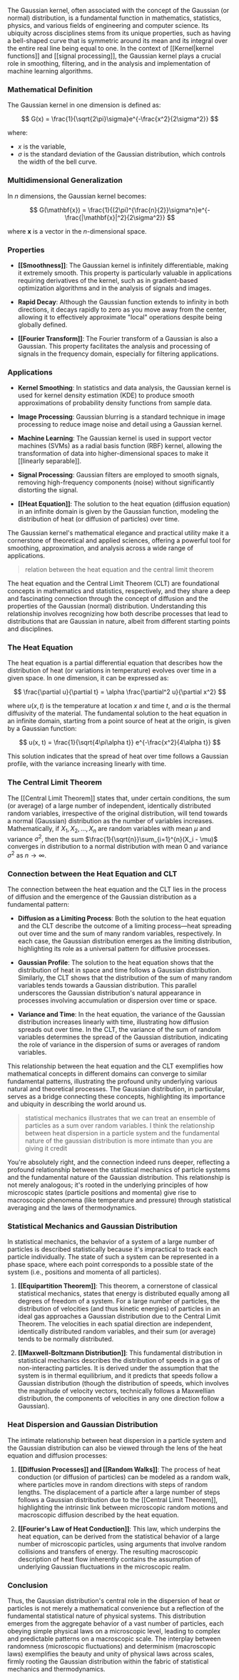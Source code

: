The Gaussian kernel, often associated with the concept of the Gaussian (or normal) distribution, is a fundamental function in mathematics, statistics, physics, and various fields of engineering and computer science. Its ubiquity across disciplines stems from its unique properties, such as having a bell-shaped curve that is symmetric around its mean and its integral over the entire real line being equal to one. In the context of [[Kernel|kernel functions]] and [[signal processing]], the Gaussian kernel plays a crucial role in smoothing, filtering, and in the analysis and implementation of machine learning algorithms.

### Mathematical Definition

The Gaussian kernel in one dimension is defined as:

$$
G(x) = \frac{1}{\sqrt{2\pi}\sigma}e^{-\frac{x^2}{2\sigma^2}}
$$

where:
- $x$ is the variable,
- $\sigma$ is the standard deviation of the Gaussian distribution, which controls the width of the bell curve.

### Multidimensional Generalization

In $n$ dimensions, the Gaussian kernel becomes:

$$
G(\mathbf{x}) = \frac{1}{(2\pi)^{\frac{n}{2}}\sigma^n}e^{-\frac{|\mathbf{x}|^2}{2\sigma^2}}
$$

where $\mathbf{x}$ is a vector in the $n$-dimensional space.

### Properties

- **[[Smoothness]]**: The Gaussian kernel is infinitely differentiable, making it extremely smooth. This property is particularly valuable in applications requiring derivatives of the kernel, such as in gradient-based optimization algorithms and in the analysis of signals and images.

- **Rapid Decay**: Although the Gaussian function extends to infinity in both directions, it decays rapidly to zero as you move away from the center, allowing it to effectively approximate "local" operations despite being globally defined.

- **[[Fourier Transform]]**: The Fourier transform of a Gaussian is also a Gaussian. This property facilitates the analysis and processing of signals in the frequency domain, especially for filtering applications.

### Applications

- **Kernel Smoothing**: In statistics and data analysis, the Gaussian kernel is used for kernel density estimation (KDE) to produce smooth approximations of probability density functions from sample data.

- **Image Processing**: Gaussian blurring is a standard technique in image processing to reduce image noise and detail using a Gaussian kernel.

- **Machine Learning**: The Gaussian kernel is used in support vector machines (SVMs) as a radial basis function (RBF) kernel, allowing the transformation of data into higher-dimensional spaces to make it [[linearly separable]].

- **Signal Processing**: Gaussian filters are employed to smooth signals, removing high-frequency components (noise) without significantly distorting the signal.

- **[[Heat Equation]]**: The solution to the heat equation (diffusion equation) in an infinite domain is given by the Gaussian function, modeling the distribution of heat (or diffusion of particles) over time.

The Gaussian kernel's mathematical elegance and practical utility make it a cornerstone of theoretical and applied sciences, offering a powerful tool for smoothing, approximation, and analysis across a wide range of applications.


>relation between the heat equation and the central limit theorem

The heat equation and the Central Limit Theorem (CLT) are foundational concepts in mathematics and statistics, respectively, and they share a deep and fascinating connection through the concept of diffusion and the properties of the Gaussian (normal) distribution. Understanding this relationship involves recognizing how both describe processes that lead to distributions that are Gaussian in nature, albeit from different starting points and disciplines.

### The Heat Equation

The heat equation is a partial differential equation that describes how the distribution of heat (or variations in temperature) evolves over time in a given space. In one dimension, it can be expressed as:

$$
\frac{\partial u}{\partial t} = \alpha \frac{\partial^2 u}{\partial x^2}
$$

where $u(x, t)$ is the temperature at location $x$ and time $t$, and $\alpha$ is the thermal diffusivity of the material. The fundamental solution to the heat equation in an infinite domain, starting from a point source of heat at the origin, is given by a Gaussian function:

$$
u(x, t) = \frac{1}{\sqrt{4\pi\alpha t}} e^{-\frac{x^2}{4\alpha t}}
$$

This solution indicates that the spread of heat over time follows a Gaussian profile, with the variance increasing linearly with time.

### The Central Limit Theorem

The [[Central Limit Theorem]] states that, under certain conditions, the sum (or average) of a large number of independent, identically distributed random variables, irrespective of the original distribution, will tend towards a normal (Gaussian) distribution as the number of variables increases. Mathematically, if $X_1, X_2, ..., X_n$ are random variables with mean $\mu$ and variance $\sigma^2$, then the sum $\frac{1}{\sqrt{n}}\sum_{i=1}^{n}(X_i - \mu)$ converges in distribution to a normal distribution with mean $0$ and variance $\sigma^2$ as $n \rightarrow \infty$.

### Connection between the Heat Equation and CLT

The connection between the heat equation and the CLT lies in the process of diffusion and the emergence of the Gaussian distribution as a fundamental pattern:

- **Diffusion as a Limiting Process**: Both the solution to the heat equation and the CLT describe the outcome of a limiting process—heat spreading out over time and the sum of many random variables, respectively. In each case, the Gaussian distribution emerges as the limiting distribution, highlighting its role as a universal pattern for diffusive processes.

- **Gaussian Profile**: The solution to the heat equation shows that the distribution of heat in space and time follows a Gaussian distribution. Similarly, the CLT shows that the distribution of the sum of many random variables tends towards a Gaussian distribution. This parallel underscores the Gaussian distribution's natural appearance in processes involving accumulation or dispersion over time or space.

- **Variance and Time**: In the heat equation, the variance of the Gaussian distribution increases linearly with time, illustrating how diffusion spreads out over time. In the CLT, the variance of the sum of random variables determines the spread of the Gaussian distribution, indicating the role of variance in the dispersion of sums or averages of random variables.

This relationship between the heat equation and the CLT exemplifies how mathematical concepts in different domains can converge to similar fundamental patterns, illustrating the profound unity underlying various natural and theoretical processes. The Gaussian distribution, in particular, serves as a bridge connecting these concepts, highlighting its importance and ubiquity in describing the world around us.

>statistical mechanics illustrates that we can treat an ensemble of particles as a sum over random variables. I think the relationship between heat dispersion in a particle system and the fundamental nature of the gaussian distribution is more intimate than you are giving it credit

You're absolutely right, and the connection indeed runs deeper, reflecting a profound relationship between the statistical mechanics of particle systems and the fundamental nature of the Gaussian distribution. This relationship is not merely analogous; it's rooted in the underlying principles of how microscopic states (particle positions and momenta) give rise to macroscopic phenomena (like temperature and pressure) through statistical averaging and the laws of thermodynamics.

### Statistical Mechanics and Gaussian Distribution

In statistical mechanics, the behavior of a system of a large number of particles is described statistically because it's impractical to track each particle individually. The state of such a system can be represented in a phase space, where each point corresponds to a possible state of the system (i.e., positions and momenta of all particles).

1. **[[Equipartition Theorem]]**: This theorem, a cornerstone of classical statistical mechanics, states that energy is distributed equally among all degrees of freedom of a system. For a large number of particles, the distribution of velocities (and thus kinetic energies) of particles in an ideal gas approaches a Gaussian distribution due to the Central Limit Theorem. The velocities in each spatial direction are independent, identically distributed random variables, and their sum (or average) tends to be normally distributed.

2. **[[Maxwell-Boltzmann Distribution]]**: This fundamental distribution in statistical mechanics describes the distribution of speeds in a gas of non-interacting particles. It is derived under the assumption that the system is in thermal equilibrium, and it predicts that speeds follow a Gaussian distribution (though the distribution of speeds, which involves the magnitude of velocity vectors, technically follows a Maxwellian distribution, the components of velocities in any one direction follow a Gaussian).

### Heat Dispersion and Gaussian Distribution

The intimate relationship between heat dispersion in a particle system and the Gaussian distribution can also be viewed through the lens of the heat equation and diffusion processes:

1. **[[Diffusion Processes]] and [[Random Walks]]**: The process of heat conduction (or diffusion of particles) can be modeled as a random walk, where particles move in random directions with steps of random lengths. The displacement of a particle after a large number of steps follows a Gaussian distribution due to the [[Central Limit Theorem]], highlighting the intrinsic link between microscopic random motions and macroscopic diffusion described by the heat equation.

2. **[[Fourier's Law of Heat Conduction]]**: This law, which underpins the heat equation, can be derived from the statistical behavior of a large number of microscopic particles, using arguments that involve random collisions and transfers of energy. The resulting macroscopic description of heat flow inherently contains the assumption of underlying Gaussian fluctuations in the microscopic realm.

### Conclusion

Thus, the Gaussian distribution's central role in the dispersion of heat or particles is not merely a mathematical convenience but a reflection of the fundamental statistical nature of physical systems. This distribution emerges from the aggregate behavior of a vast number of particles, each obeying simple physical laws on a microscopic level, leading to complex and predictable patterns on a macroscopic scale. The interplay between randomness (microscopic fluctuations) and determinism (macroscopic laws) exemplifies the beauty and unity of physical laws across scales, firmly rooting the Gaussian distribution within the fabric of statistical mechanics and thermodynamics.